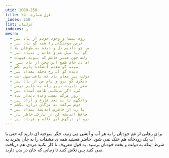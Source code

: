 ```yaml
---
utid: 1000-250
title: غزل شماره ۲۵۰
_index: 250
list: غزلیات
indexes: ر
mesra:
  - روی بنما و وجود خودم از یاد ببر
  - خرمن سوختگان را همه گو باد ببر
  - ما چو دادیم دل و دیده به طوفان بلا
  - گو بیا سیل غم و خانه ز بنیاد ببر
  - زلف چون عنبر خامَش که ببوید هیهات
  - ‌ ای دل خام طمع این سخن از یاد ببر
  - سینه گو شعله آتشکده پارس بکُش
  - دیده گو آب رخ دجله بغداد ببر
  - دولت پیر مغان باد که باقی سهل است
  - دیگری گو برو و نام من از یاد ببر
  - سعی نابرده درین راه به جایی نرسی
  - مُزد اگر می‌طلبی طاعتِ اُستاد ببر
  - روز مرگم نفسی وعده دیدار بده
  - وانگهم تا به لحد فارغ و آزاد ببر
  - دوش می‌گفت به مژگان درازت بکُشم
  - یا رب از خاطرش اندیشه بیداد ببر
  - حافظ اندیشه کن از نازکی خاطر یار
  - برو از درگهش این ناله و فریاد ببر
---
```

برای رهایی از غم خودتان را به هر آب و آتشی می زنید، جگر سوخته ای دارید که حتی با آب یک رودخانه هم خنک نمی شود. حاضر هستید همه ی مشقات را به جان بخرید به شرط اینکه به دولت و بخت خودتان برسید. به قول معروف تا کار نکنید مزدی هم دریافت نمی کنید پس تلاش کنید تا زمانی که جان در بدن دارید.
